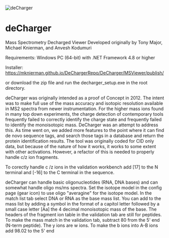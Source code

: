 ![deCharger](https://github.com/mknierman/mknierman.github.io/blob/gh-pages/Decharger_icon-small.png)
# deCharger
Mass Spectrometry Decharged Viewer
Developed originally by Tony Major, Michael Knierman, and Anvesh Kodumuri

Requirements: Windows PC (64-bit) with .NET Framework 4.8 or higher

Installer:  https://mknierman.github.io/DeChargerRepo/DeCharger/MSViewer/publish/

or download the zip file and run the decharger_setup.exe in the root directory.

deCharger was originally intended as a proof of Concept in 2012.  The intent was to make full use of the mass accuracy and isotopic resolution available in MS2 spectra from newer instrumentation.  For the higher mass ions found in many top down experiments, the charge detection of contemporary tools frequently failed to correctly identify the charge state and frequently failed to identify the monoisotopic mass.  DeCharger was an attempt to address this.  As time went on, we added more features to the point where it can find de novo sequence tags, and search those tags in a database and return the protein identification results.  The tool was originally coded for CID only data, but because of the nature of how it works, it works to some extent with other activations.  However, a refactor of this is needed to properly handle c/z ion fragments. 

To corectly handle c /z ions in the validation workbench add [17] to the N terminal and [-16] to the C terminal in the sequence.

deCharger can handle basic oligonucleotides (RNA, DNA bases) and can somewhat handle oligo ms/ms spectra.  Set the isotope model in the config page (gear icon) to use oligo "averagine" for the isotope model.  In the match list tab select DNA or RNA as the base mass list.  You can add to the mass list by adding a symbol in the format of a capitol letter followed by a small case letter [Aa] <tab> the  4 decimal monoisotopic mass of the base.  The headers of the fragment ion table in the validation tab are still for peptides.  To make the mass match in the validation tab,  subtract 80 from the 5' end (N-term peptide).  The y ions are w ions.   To make the b ions into A-B ions add 98.02 to the 5' end

